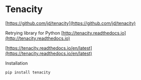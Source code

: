 # Tenacity

[https://github.com/jd/tenacity](https://github.com/jd/tenacity)

Retrying library for Python [http://tenacity.readthedocs.io](http://tenacity.readthedocs.io)

[https://tenacity.readthedocs.io/en/latest](https://tenacity.readthedocs.io/en/latest)


Installation
```
pip install tenacity
```

